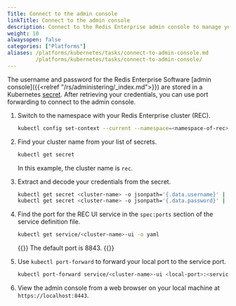 ```yaml
---
Title: Connect to the admin console
linkTitle: Connect to the admin console
description: Connect to the Redis Enterprise admin console to manage your Redis Enterprise cluster.
weight: 10
alwaysopen: false
categories: ["Platforms"]
aliases: /platforms/kubernetes/tasks/connect-to-admin-console.md
         /platforms/kubernetes/tasks/connect-to-admin-console/
---
```


The username and password for the Redis Enterprise Software [admin console]({{<relref "/rs/administering/_index.md">}}) are stored in a Kubernetes [secret](https://kubernetes.io/docs/concepts/configuration/secret/). After retrieving your credentials, you can use port forwarding to connect to the admin console.

1. Switch to the namespace with your Redis Enterprise cluster (REC).

    ```sh
    kubectl config set-context --current --namespace=<namespace-of-rec>
    ```

1. Find your cluster name from your list of secrets.

    ```sh
    kubectl get secret
    ```

    In this example, the cluster name is `rec`.

1. Extract and decode your credentials from the secret.

    ```sh
    kubectl get secret <cluster-name> -o jsonpath='{.data.username}' | base64 --decode
    kubectl get secret <cluster-name> -o jsonpath='{.data.password}' | base64 --decode
    ```

1. Find the port for the REC UI service in the `spec:ports` section of the service definition file.

    ```sh
    kubectl get service/<cluster-name>-ui -o yaml
    ```

    {{<note>}}
    The default port is 8843.
    {{</note>}}

1. Use `kubectl port-forward` to forward your local port to the service port.

    ```sh
    kubectl port-forward service/<cluster-name>-ui <local-port>:<service-port>
   ```

1. View the admin console from a web browser on your local machine at `https://localhost:8443`.

